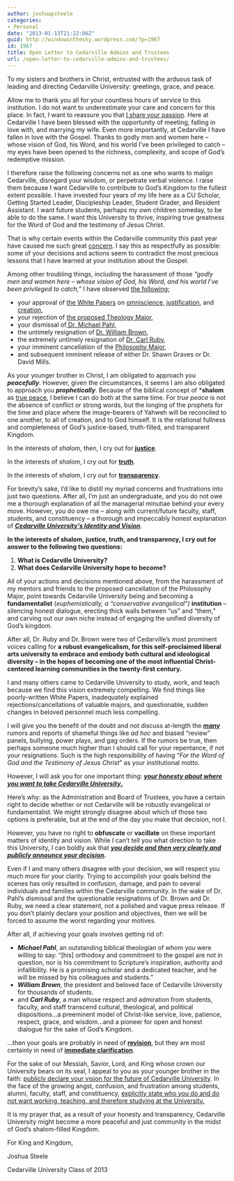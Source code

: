 ```yaml
---
author: joshuapsteele
categories:
- Personal
date: "2013-01-13T21:22:06Z"
guid: http://windowinthesky.wordpress.com/?p=1967
id: 1967
title: Open Letter to Cedarville Admins and Trustees
url: /open-letter-to-cedarville-admins-and-trustees/
---
```


To my sisters and brothers in Christ, entrusted with the arduous task of leading and directing Cedarville University: greetings, grace, and peace.

Allow me to thank you all for your countless hours of service to this institution. I do not want to underestimate your care and concern for this place. In fact, I want to reassure you that [I share your passion](http://windowinthesky.wordpress.com/2012/09/12/my-unforgettable-cedarville-experience/ "My Unforgettable Cedarville Experience"). Here at Cedarville I have been blessed with the opportunity of meeting, falling in love with, and marrying my wife. Even more importantly, at Cedarville I have fallen in love with the Gospel. Thanks to godly men and women here – whose vision of God, his Word, and his world I’ve been privileged to catch – my eyes have been opened to the richness, complexity, and scope of God’s redemptive mission.

I therefore raise the following concerns not as one who wants to malign Cedarville, disregard your wisdom, or perpetrate verbal violence. I raise them because I want Cedarville to contribute to God’s Kingdom to the fullest extent possible. I have invested four years of my life here as a CU Scholar, Getting Started Leader, Discipleship Leader, Student Grader, and Resident Assistant. I want future students, perhaps my own children someday, to be able to do the same. I want this University to thrive, inspiring true greatness for the Word of God and the testimony of Jesus Christ.

That is why certain events within the Cedarville community this past year have caused me such great [concern](http://fiatlux125.wordpress.com/). I say this as respectfully as possible: some of your decisions and actions seem to contradict the most precious lessons that I have learned at your institution about the Gospel.

Among other troubling things, including the harassment of those *“godly men and women here – whose vision of God, his Word, and his world I’ve been privileged to catch,”* I have observed [the following:](http://fiatlux125.wordpress.com/concerns/)

- your approval of [the White Papers](http://fiatlux125.wordpress.com/concerns/white-papers/) on [omniscience](http://www.cedarville.edu/~/media/Files/PDF/Shared/Omniscience-White-Paper.pdf), [justification](http://www.cedarville.edu/~/media/Files/PDF/Shared/Forensic-Justification.pdf), and [creation](http://www.cedarville.edu/~/media/Files/PDF/Shared/Creation-White-Paper.pdf),
- your rejection of [the proposed Theology Major](http://fiatlux125.wordpress.com/concerns/theology-major-rejected/),
- your dismissal of[ Dr. Michael Pahl](http://fiatlux125.wordpress.com/concerns/dr-michael-pahl-dismissed/),
- the untimely resignation of [Dr. William Brown](http://fiatlux125.wordpress.com/concerns/dr-browns-resignation/),
- the extremely untimely resignation of [Dr. Carl Ruby](http://fiatlux125.wordpress.com/2013/01/10/ruby-resigns/),
- your imminent cancellation of the [Philosophy Major](http://ourcuprotest.wordpress.com/),
- and subsequent imminent release of either Dr. Shawn Graves or Dr. David Mills.

As your younger brother in Christ, I am obligated to approach you ***peacefully***. However, given the circumstances, it seems I am also obligated to approach you ***prophetically***. Because of the biblical concept of ***shalom** as <span style="text-decoration:underline;">true peace</span>, I believe I can do both at the same time. For *true peace* is not the absence of conflict or strong words, but the longing of the prophets for the time and place where the image-bearers of Yahweh will be reconciled to one another, to all of creation, and to God himself. It is the relational fullness and completeness of God’s justice-based, truth-filled, and transparent Kingdom.

In the interests of *shalom*, then, I cry out for <span style="text-decoration:underline;">**justice**</span>.

In the interests of *shalom*, I cry out for <span style="text-decoration:underline;">**truth**</span>.

In the interests of *shalom*, I cry out for <span style="text-decoration:underline;">**transparency**</span>.

For brevity’s sake, I’d like to distill my myriad concerns and frustrations into just two questions. After all, I’m just an undergraduate, and you do not owe me a thorough explanation of all the managerial minutiae behind your every move. However, you do owe me – along with current/future faculty, staff, students, and constituency – a thorough and impeccably honest explanation of ***<span style="text-decoration:underline;">Cedarville University’s Identity and Vision</span>***.

**In the interests of shalom, justice, truth, and transparency, I cry out for answer to the following two questions:**

1. **What is Cedarville University?**
2. **What does Cedarville University hope to become?**

All of your actions and decisions mentioned above, from the harassment of my mentors and friends to the proposed cancellation of the Philosophy Major, point towards Cedarville University being and becoming a **fundamentalist** (*euphemistically, a “conservative evangelical”)* **institution** – silencing honest dialogue, erecting thick walls between “us” and “them,” and carving out our own niche instead of engaging the unified diversity of God’s kingdom.

After all, Dr. Ruby and Dr. Brown were two of Cedarville’s most prominent voices calling for **a robust evangelicalism, for this self-proclaimed liberal arts university to embrace and embody both cultural and ideological diversity – in the hopes of becoming one of the most influential Christ-centered learning communities in the twenty-first century.**

I and many others came to Cedarville University to study, work, and teach because we find this vision extremely compelling. We find things like poorly-written White Papers, inadequately explained rejections/cancellations of valuable majors, and questionable, sudden changes in beloved personnel much less compelling.

I will give you the benefit of the doubt and not discuss at-length the ***<span style="text-decoration:underline;">many</span>*** rumors and reports of shameful things like *ad hoc* and biased “review” panels, bullying, power plays, and gag orders. If the rumors be true, then perhaps someone much higher than I should call for your repentance, if not your resignations. Such is the high responsibility of having “*For the Word of God and the Testimony of Jesus Christ*” as your institutional motto.

However, I will ask you for one important thing: ***<span style="text-decoration:underline;">your honesty about where you want to take Cedarville University</span>*<span style="text-decoration:underline;">.</span>**

Here’s why: as the Administration and Board of Trustees, you have a certain right to decide whether or not Cedarville will be robustly evangelical or fundamentalist. We might strongly disagree about which of those two options is preferable, but at the end of the day you make that decision, not I.

However, you have no right to **obfuscate** or **vacillate** on these important matters of identity and vision. While I can’t tell you what direction to take this University, I can boldly ask that ***<span style="text-decoration:underline;">you decide and then very clearly and publicly announce your decision</span>*.**

Even if I and many others disagree with your decision, we will respect you much more for your clarity. Trying to accomplish your goals behind the scenes has only resulted in confusion, damage, and pain to several individuals and families within the Cedarville community. In the wake of Dr. Pahl’s dismissal and the questionable resignations of Dr. Brown and Dr. Ruby, we need a clear statement, not a polished and vague press release. If you don’t plainly declare your position and objectives, then we will be forced to assume the worst regarding your motives.

After all, if achieving your goals involves getting rid of:

- ***Michael Pahl***, an outstanding biblical theologian of whom you were willing to say: “\[his\] orthodoxy and commitment to the gospel are not in question, nor is his commitment to Scripture’s inspiration, authority and infallibility. He is a promising scholar and a dedicated teacher, and he will be missed by his colleagues and students.”
- ***William Brown***, the president and beloved face of Cedarville University for thousands of students.
- and ***Carl Ruby***, a man whose respect and admiration from students, faculty, and staff transcend cultural, theological, and political dispositions…a preeminent model of Christ-like service, love, patience, respect, grace, and wisdom…and a pioneer for open and honest dialogue for the sake of God’s Kingdom.

…then your goals are probably in need of **<span style="text-decoration:underline;">revision</span>**, but they are most certainly in need of **<span style="text-decoration:underline;">immediate clarification</span>**.

For the sake of our Messiah, Savior, Lord, and King whose crown our University bears on its seal, I appeal to you as your younger brother in the faith: <span style="text-decoration:underline;">publicly declare your vision for the future of Cedarville University</span>. In the face of the growing angst, confusion, and frustration among students, alumni, faculty, staff, and constituency, <span style="text-decoration:underline;">explicitly state who you do and do not want working, teaching, and therefore studying at the University.</span>

It is my prayer that, as a result of your honesty and transparency, Cedarville University might become a more peaceful and just community in the midst of God’s shalom-filled Kingdom.

For King and Kingdom,

Joshua Steele

Cedarville University Class of 2013